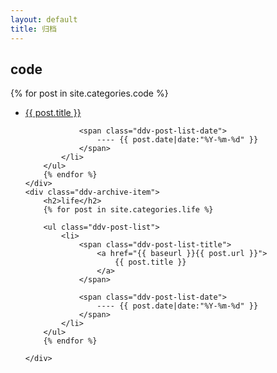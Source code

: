 ```yaml
---
layout: default
title: 归档
---
```





<div class="ddv-archive">
	<div class="ddv-archive-item">
		<h2>code</h2>
		{% for post in site.categories.code %}
		<ul class="ddv-post-list">
			<li>
				<span class="ddv-post-list-title"> 
					<a href="{{ baseurl }}{{ post.url }}">
						{{ post.title }}
					</a>
				</span> 
					  
				<span class="ddv-post-list-date">
					---- {{ post.date|date:"%Y-%m-%d" }}
				</span>
			</li>
		</ul>
		{% endfor %}
	</div>
	<div class="ddv-archive-item">
		<h2>life</h2>
		{% for post in site.categories.life %}

		<ul class="ddv-post-list">
			<li>
				<span class="ddv-post-list-title"> 
					<a href="{{ baseurl }}{{ post.url }}">
						{{ post.title }}
					</a>
				</span> 
					  
				<span class="ddv-post-list-date">
					---- {{ post.date|date:"%Y-%m-%d" }}
				</span>
			</li>
		</ul>
		{% endfor %}

	</div>
</div>


